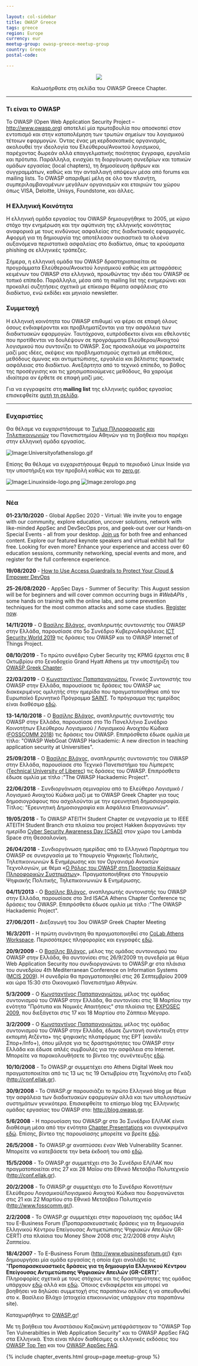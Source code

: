```yaml
---

layout: col-sidebar
title: OWASP Greece 
tags: greece
region: Europe
currency: eur
meetup-group: owasp-greece-meetup-group
country: Greece
postal-code: 

---
```


<p style="text-align:center"><img src ="/assets/images/Greekchapterlogo.gif"></p>
<p style="text-align:center">Καλωσήρθατε στη σελίδα του OWASP Greece Chapter.</p>

---

### Τι είναι το OWASP

Το ΟWASP (Open Web Application Security Project – <http://www.owasp.org>) αποτελεί μία πρωτοβουλία που αποσκοπεί στον εντοπισμό και στην καταπολέμηση των τρωτών σημείων του λογισμικού τέτοιων εφαρμογών. Όντας ένας μη κερδοσκοπικός οργανισμός, ακολουθεί την ιδεολογία του Ελεύθερου/Ανοικτού λογισμικού, παρέχοντας δωρεάν αλλά επαγγελματικής ποιότητας έγγραφα, εργαλεία και πρότυπα.
Παράλληλα, ενισχύει τη διοργάνωση συνεδρίων και τοπικών ομάδων εργασίας (local chapters), τη δημοσίευση άρθρων και συγγραμμάτων, καθώς και την ανταλλαγή απόψεων μέσα από forums και mailing lists.
Το OWASP απαριθμεί μέλη σε όλο τον πλανήτη, συμπεριλαμβανομένων μεγάλων οργανισμών και εταιριών του χώρου όπως VISA, Deloitte, Unisys, Foundstone, και άλλες.

### Η Ελληνική Κοινότητα

Η ελληνική ομάδα εργασίας του OWASP δημιουργήθηκε το 2005, με κύριο στόχο την ενημέρωση και την αφύπνιση της ελληνικής κοινότητας αναφορικά με τους κινδύνους ασφαλείας στις διαδικτυακές εφαρμογές.
Αφορμή για τη δημιουργία της αποτέλεσαν ουσιαστικά τα ολοένα αυξανόμενα περιστατικά ασφαλείας στο διαδίκτυο, όπως τα κρούσματα phishing σε ελληνικές τράπεζες.

Σήμερα, η ελληνική ομάδα του OWASP δραστηριοποιείται σε προγράμματα Ελεύθερου/Ανοικτού λογισμικού καθώς και μεταφράσεις κειμένων του OWASP στα ελληνικά, προωθώντας την ιδέα του OWASP σε τοπικό επίπεδο.
Παράλληλα, μέσα από τη mailing list της ενημερώνει και προκαλεί συζητήσεις σχετικά με επίκαιρα θέματα ασφάλειας στο διαδίκτυο, ενώ εκδίδει και μηνιαίο newsletter.

### Συμμετοχή

Η ελληνική κοινότητα του OWASP επιθυμεί να φέρει σε επαφή όλους όσους ενδιαφέρονται και προβληματίζονται για την ασφάλεια των διαδικτυακών εφαρμογών. Ταυτόχρονα, ευπρόσδεκτοι είναι και εθελοντές που προτίθενται να δουλέψουν σε προγράμματα Ελεύθερου/Ανοιχτού λογισμικού που συντονίζει το OWASP. Σας προσκαλούμε να μοιραστείτε μαζί μας ιδέες, σκέψεις και προβληματισμούς σχετικά με επιθέσεις, μεθόδους άμυνας και αντιμετώπισης, εργαλεία και βέλτιστες πρακτικές ασφάλειας στο
διαδίκτυο. Ανεξάρτητα από το τεχνικό επίπεδο, το βάθος της προσέγγισης και τις χρησιμοποιούμενες μεθόδους, θα χαρούμε ιδιαίτερα αν έρθετε σε επαφή μαζί μας.

Για να εγγραφείτε στη **mailing list** της ελληνικής ομάδας εργασίας επισκεφθείτε [αυτή τη σελίδα](https://groups.google.com/a/owasp.org/forum/#!forum/greece-chapter).

---

### Ευχαριστίες

Θα θέλαμε να ευχαριστήσουμε το [Τμήμα Πληροφορικής και Τηλεπικοινωνιών](http://www.di.uoa.gr) του Πανεπιστημίου Αθηνών για τη βοήθεια που παρέχει στην ελληνική ομάδα εργασίας.

![Image:Universityofathenslogo.gif](/assets/images/Universityofathenslogo.gif)

Επίσης θα θέλαμε να ευχαριστήσουμε θερμά το περιοδικό Linux Inside για την υποστήριξη και την προβολή καθώς και το [zero.gr](http://www.zero.gr).

![Image:Linuxinside-logo.png](/assets/images/Linuxinside-logo.png) ![Image:zerologo.png](/assets/images/Zerologo.png)

---

### Νέα

**01-23/10/2020** - Global AppSec 2020 - Virtual: 
We invite you to engage with our community, explore education, uncover solutions, network with like-minded AppSec and DevSecOps pros, and geek-out over our Hands-on Special Events - all from your desktop.
[Join us](https://virtual.globalappsec.org/) for both free and enhanced content. Explore our featured keynote speakers and virtual exhibit hall for free. Looking for even more? Enhance your experience and access over 60 education sessions, community networking, special events and more, and register for the full conference experience.

**19/08/2020** - [How to Use Access Guardrails to Protect Your Cloud & Empower DevOps](https://lnkd.in/erFm8W6)

**25-26/08/2020** - AppSec Days - Summer of Security:
This August session will be for beginners and will cover common occurring bugs in *#WebAPIs* ,  some hands on training with the online labs, and some prevention techniques for the most common attacks and some case studies. [Register now](https://lnkd.in/dX-vM96).

**14/11/2019** - Ο [Βασίλης Βλάχος](mailto:vsvlachosATowasp.gr), αναπληρωτής συντονιστής του OWASP στην Ελλάδα, παρουσίασε στο 5ο Συνέδριο ΚυβερνοΑσφάλειας [ICT Security World 2019](https://www.ictsecurity.gr) τις δράσεις του OWASP και το
OWASP Internet of Things Project.

**08/10/2019** - Tο πρώτο συνέδριο Cyber Security της KPMG έρχεται στις 8 Οκτωβρίου στο ξενοδοχείο Grand Hyatt Athens με την υποστήριξη του [OWASP Greek
Chapter](https://www.facebook.com/OwaspGreece/?modal=composer).

**22/03/2019** - Ο [Κωνσταντίνος Παπαπαναγιώτου](mailto:conpapATowasp.gr), Γενικός Συντονιστής του OWASP στην Ελλάδα, παρουσίασε τις δράσεις του OWASP ως διακεκριμένος ομιλητής στην ημερίδα που πραγματοποιήθηκε από τον Ευρωπαϊκό Ερυνητικό Πρόγραμμα [SAINT](https://project-saint.eu/). Το πρόγραμμα της ημερίδας είναι διαθέσιμο [εδώ](https://project-saint.eu/sites/default/files/saint_agenda04.pdf).

**13-14/10/2018** - Ο [Βασίλης Βλάχος](mailto:vsvlachosATowasp.gr), αναπληρωτής συντονιστής του OWASP στην Ελλάδα, παρουσίασε στο 11ο Πανελλήνιο Συνέδριο Κοινοτήτων Ελεύθερου Λογισμικού / Λογισμικού Ανοιχτόυ Κώδικα ([FOSSCOMM 2018](https://fosscomm2018.gr/)) τις δράσεις του OWASP. Επιπρόσθετα έδωσε ομιλία με τίτλο: "OWASP WebGoat OWASP Hackademic: A new direction in teaching application security at Universities".

**25/09/2018** - Ο [Βασίλης Βλάχος](mailto:vsvlachosATowasp.gr), αναπληρωτής συντονιστής του OWASP στην Ελλάδα, παρουσίασε στο Τεχνικό Πανεπιστήμιο του Λίμπερετς ([Technical University of Liberec](https://www.tul.cz/)) τις δράσεις του OWASP. Επιπρόσθετα έδωσε ομιλία με τίτλο :"The OWASP Hackademic Project".

**22/06/2018** - Συνδιοργάνωση σεμιναρίου από το Ελεύθερο Λογισμικό / Λογισμικό Ανοιχτού Κώδικα μαζί με το OWASP Greek Chapter για τους δημοσιογράφους που ασχολούνται με την ερευνητική δημοσιογραφία. Τίτλος: "Ερευνητική Δημοσιογραφία και Ασφάλεια Επικοινωνιών".

**19/05/2018** - Το OWASP ATEITH Student Chapter σε υνεργασία με το IEEE ATEITH Student Branch στα πλαίσια του project Hakken διοργανώνει την ημερίδα [Cyber Security Awareness Day (CSAD)](https://www.facebook.com/events/1816099512031038/) στον χώρο του Lambda Space στη Θεσσαλονίκη.

**26/04/2018** - Συνδιοργάνωση ημερίδας από το Ελληνικό Παράρτημα του OWASP σε συνεργασία με το Υπουργείο Ψηφιακής Πολιτικής, Τηλεπικοινωνιών & Ενημέρωσης και τον Οργανισμό Ανοικτών Τεχνολογιών, με θέμα «[Ο Ρόλος του OWASP στη Προστασία Κρίσιμων Πληροφορικών Συστημάτων](https://www.facebook.com/events/362073127535010/)». Πραγματοποιήθηκε στο Υπουργείο Ψηφιακής Πολιτικής, Τηλεπικοινωνιών & Ενημέρωσης.

**04/11/2013** - Ο [Βασίλης Βλάχος](mailto:vsvlachosATowasp.gr), αναπληρωτής συντονιστής του OWASP στην Ελλάδα, παρουσίασε στο 3rd ISACA Athens Chapter Conference τις δράσεις του OWASP. Επιπρόσθετα έδωσε ομιλία με τίτλο :"The OWASP Hackademic Project".

**27/06/2011** - Διεξαγωγή του 3ου OWASP Greek Chapter Meeting

**16/3/2011** - Η πρώτη συνάντηση θα πραγματοποιηθεί στο [CoLab Athens Workspace](http://www.colabworkspace.com/). Περισσότερες πληφορορίες και εγγραφές [εδώ](http://owaspgr01.eventbrite.com/).

**20/9/2009** - Ο [Βασίλης Βλάχος](mailto:vsvlachosATowasp.gr), μέλος της ομάδας συντονισμού του OWASP στην Ελλάδα, θα συντονίσει στις 26/9/2009 τη συνεδρία με θέμα Web Application Security που συνδιοργανώνει το OWASP.gr στα πλάισια του συνεδρίου 4th Mediterranean Conference on Information Systems ([MCIS 2009](http://www.mcis2009.org)). Η συνεδρία θα πραγματοποιηθεί στις 26 Σεπτεμβρίου 2009 και ώρα 15:30 στο Οικονομικό Πανεπιστήμιο Αθηνών.

**5/3/2009** - Ο [Κωνσταντίνος Παπαπαναγιώτου](mailto:conpapATowasp.gr), μέλος της ομάδας συντονισμού του OWASP στην Ελλάδα, θα συντονίσει στις 18 Μαρτίου την ενότητα "Πρότυπα και Νομικές Απαιτήσεις" στα πλαίσια της [EXPOSEC 2009](http://www.tsomokos.gr/projects2.php), που διεξάγεται στις 17 και 18 Μαρτίου στο Ζάππειο Μέγαρο.

**3/2/2009** - Ο [Κωνσταντίνος Παπαπαναγιώτου](mailto:conpapATowasp.gr), μέλος της ομάδας συντονισμού του OWASP στην Ελλάδα, έδωσε ζωντανή συνέντευξη στην εκπομπή Ατζέντα+ της ψηφιακής πλατφόρμας της ΕΡΤ (κανάλι Σπορ+/Info+), όπου μίλησε για τις δραστηριότητες του OWASP στην Ελλάδα και έδωσε απλές συμβουλές για την ασφάλεια στο Internet. Μπορείτε να παρακολουθήσετε το βίντεο της συνέντευξης [εδώ](http://www.youtube.com/watch?v=q0RPKaPGICI).

**10/10/2008** - Το OWASP.gr συμμετέχει στο Athens Digital Week που πραγματοποιείται από τις 13 ως τις 19 Οκτωβρίου στη Τεχνόπολη στο Γκάζι (http://conf.ellak.gr).

**30/9/2008** - Το OWASP.gr παρουσιάζει το πρώτο Ελληνικό blog με θέμα την ασφάλεια των διαδικτυακών εφαρμογών αλλά και των υπολογιστικών συστημάτων γενικότερα. Επισκεφθείτε το επίσημο blog της Ελληνικής ομάδας εργασίας του OWASP στο: <http://blog.owasp.gr>.

**5/6/2008** - Η παρουσίαση του OWASP.gr στο 3ο Συνέδριο ΕΛ/ΛΑΚ είναι διαθέσιμη μέσα από την ενότητα [Chapter Presentations](https://www.owasp.org/index.php/OWASP_Education_Presentation#Chapter_Presentations) και συγκεκριμένα
[εδώ](http://www.owasp.org/images/e/e5/OWASP_ellak-Greece.ppt). Επίσης, βίντεο της παρουσίασης μπορείτε να βρείτε [εδώ](http://conf.ellak.gr/2008/index.php?option=com_eventlist&Itemid=119&func=details&did=19).

**26/5/2008** - Το OWASP.gr αναπτύσσει έναν Web Vulnerability Scanner. Μπορείτε να κατεβάσετε την beta έκδοσή του από [εδώ](https://www.owasp.org/images/6/65/WVS_beta-0.2.1.zip).

**15/5/2008** - Το OWASP.gr συμμετέχει στο 3ο Συνέδριο ΕΛ/ΛΑΚ που πραγματοποιείται στις 27 και 28 Μαΐου στο Εθνικό Μετσόβιο Πολυτεχνείο (http://conf.ellak.gr).

**20/2/2008** - Το OWASP.gr συμμετέχει στο 1ο Συνέδριο Κοινοτήτων Ελεύθερου Λογισμικού/Λογισμικού Ανοιχτού Κώδικα που διοργανώνεται στις 21 και 22 Μαρτίου στο Εθνικό Μετσόβειο Πολυτεχνείο (http://www.fosscomm.gr/).

**2/2/2008** - Το OWASP.gr συμμετέχει στην παρουσίαση της ομάδας IA4 του E-Business Forum (Προπαρασκευαστικές δράσεις για τη δημιουργία Ελληνικού Κέντρου Επείγουσας Αντιμετώπισης Ψηφιακών Απειλών GR-CERT) στα πλαίσια του Money Show 2008 στις 2/2/2008 στην Αίγλη Ζαππείου.

**18/4/2007** - Το E-Βusiness Forum (http://www.ebusinessforum.gr/) έχει δημιουργήσει μία ομάδα εργασίας η οποία έχει αναλάβει τις "**Προπαρασκευαστικές δράσεις για τη δημιουργία Ελληνικού Κέντρου Επείγουσας Αντιμετώπισης Ψηφιακών Απειλών (GR-CERT)**". Πληροφορίες σχετικά με τους στόχους και τις δραστηριότητες της ομάδας υπάρχουν [εδώ](http://www.ebusinessforum.gr/teams/teamsall/view/index.php?ctn=102&language=el) αλλά και [εδώ](http://sense.dmst.aueb.gr/ia4/index.php/Main_Page).
Όποιος ενδιαφέρεται και μπορεί να βοηθήσει να δηλώσει συμμετοχή στις παραπάνω σελίδες ή να απευθυνθεί στο κ. Βασίλειο Βλάχο (στοιχεία επικοινωνίας υπάρχουν στα παραπάνω site).

Καταχωρήθηκε το [OWASP.gr](http://www.owasp.gr)!

Με τη βοήθεια του Αναστάσιου Καζακώνη μετέφράστηκαν το "OWASP Top Ten Vulnerabilties in Web Application Security" και το OWASP AppSec FAQ στα Ελληνικά. Έτσι είναι πλέον διαθέσιμες οι ελληνικές εκδόσεις του [OWASP Top Ten](http://www.owasp.org/images/8/8b/OWASP_Top_Ten_2004_Greek.pdf) και του [OWASP AppSec FAQ](http://www.owasp.org/images/e/ed/OWASP_faq_Greek.pdf).


{% include chapter_events.html group=page.meetup-group %}
